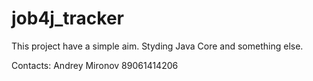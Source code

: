 # job4j_tracker
This project have a simple aim. 
Styding Java Core and something else.


Contacts: 
Andrey Mironov
89061414206
